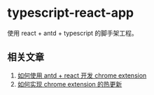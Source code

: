 # typescript-react-app
使用 react + antd + typescript 的脚手架工程。

## 相关文章

1. [如何使用 antd + react 开发 chrome extension](https://zhuanlan.zhihu.com/p/393004855)
2. [如何实现 chrome extension 的热更新](https://zhuanlan.zhihu.com/p/399937088)